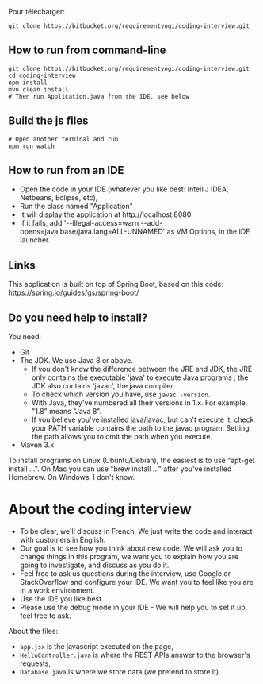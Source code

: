 Pour télécharger:
```
git clone https://bitbucket.org/requirementyogi/coding-interview.git
```

## How to run from command-line

```
git clone https://bitbucket.org/requirementyogi/coding-interview.git
cd coding-interview
npm install
mvn clean install
# Then run Application.java from the IDE, see below
```

## Build the js files
```
# Open another terminal and run
npm run watch
```

## How to run from an IDE

- Open the code in your IDE (whatever you like best: IntelliJ IDEA, Netbeans, Eclipse, etc),
- Run the class named "Application"
- It will display the application at http://localhost:8080
- If it fails, add '--illegal-access=warn --add-opens=java.base/java.lang=ALL-UNNAMED' as VM Options, in the IDE launcher.

## Links

This application is built on top of Spring Boot, based on this code: https://spring.io/guides/gs/spring-boot/

## Do you need help to install?

You need:

- Git
- The JDK. We use Java 8 or above.
    - If you don't know the difference between the JRE and JDK, the JRE only contains
      the executable 'java' to execute Java programs ; the JDK also contains 'javac', the java compiler.
    - To check which version you have, use `javac -version`.
    - With Java, they've numbered all their versions in 1.x. For example, "1.8" means "Java 8".
    - If you believe you've installed java/javac, but can't execute it, check your PATH variable contains the path to
      the javac program. Setting the path allows you to omit the path when you execute.
- Maven 3.x

To install programs on Linux (Ubuntu/Debian), the easiest is to use "apt-get install ...". On Mac you can use "brew install ..." after you've installed Homebrew. On Windows, I don't know.

# About the coding interview

- To be clear, we'll discuss in French. We just write the code and interact with customers in English.
- Our goal is to see how you think about new code. We will ask you to change things in this program, we want you to explain how you are going to investigate, and discuss as you do it.
- Feel free to ask us questions during the interview, use Google or StackOverflow and configure your IDE. We want you to feel like you are in a work environment.
- Use the IDE you like best.
- Please use the debug mode in your IDE - We will help you to set it up, feel free to ask.

About the files:

- `app.jsx` is the javascript executed on the page,
- `HelloController.java` is where the REST APIs answer to the browser's requests,
- `Database.java` is where we store data (we pretend to store it).
